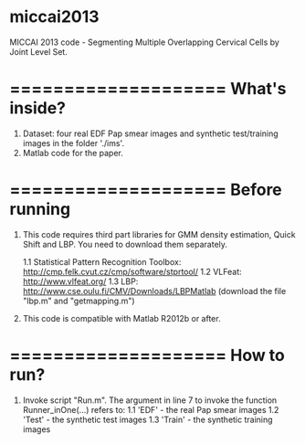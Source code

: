 miccai2013
==========

MICCAI 2013 code - Segmenting Multiple Overlapping Cervical Cells by Joint Level Set.


====================
   What's inside?
====================
1. Dataset: four real EDF Pap smear images and synthetic test/training images in the folder './ims'.
2. Matlab code for the paper.

====================
   Before running
====================
1. This code requires third part libraries for GMM density estimation, Quick Shift and LBP. You need to download them separately.
    
   1.1 Statistical Pattern Recognition Toolbox: http://cmp.felk.cvut.cz/cmp/software/stprtool/
   1.2 VLFeat: http://www.vlfeat.org/
   1.3 LBP: http://www.cse.oulu.fi/CMV/Downloads/LBPMatlab (download the file "lbp.m" and "getmapping.m")
    
2. This code is compatible with Matlab R2012b or after.

====================
   How to run?
====================
1. Invoke script "Run.m". The argument in line 7 to invoke the function Runner_inOne(...) refers to:
    1.1 'EDF' - the real Pap smear images
    1.2 'Test' - the synthetic test images
    1.3 'Train' - the synthetic training images
